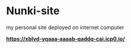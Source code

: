 # Nunki-site
my personal site deployed on internet computer

**https://xblvd-yqaaa-aaaab-qaddq-cai.icp0.io/**
